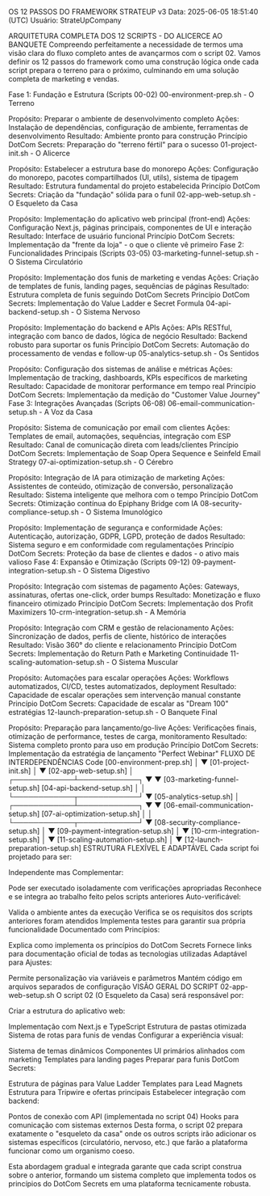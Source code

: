 OS 12 PASSOS DO FRAMEWORK STRATEUP v3
Data: 2025-06-05 18:51:40 (UTC)
Usuário: StrateUpCompany

ARQUITETURA COMPLETA DOS 12 SCRIPTS - DO ALICERCE AO BANQUETE
Compreendo perfeitamente a necessidade de termos uma visão clara do fluxo completo antes de avançarmos com o script 02. Vamos definir os 12 passos do framework como uma construção lógica onde cada script prepara o terreno para o próximo, culminando em uma solução completa de marketing e vendas.

Fase 1: Fundação e Estrutura (Scripts 00-02)
00-environment-prep.sh - O Terreno

Propósito: Preparar o ambiente de desenvolvimento completo
Ações: Instalação de dependências, configuração de ambiente, ferramentas de desenvolvimento
Resultado: Ambiente pronto para construção
Princípio DotCom Secrets: Preparação do "terreno fértil" para o sucesso
01-project-init.sh - O Alicerce

Propósito: Estabelecer a estrutura base do monorepo
Ações: Configuração do monorepo, pacotes compartilhados (UI, utils), sistema de tipagem
Resultado: Estrutura fundamental do projeto estabelecida
Princípio DotCom Secrets: Criação da "fundação" sólida para o funil
02-app-web-setup.sh - O Esqueleto da Casa

Propósito: Implementação do aplicativo web principal (front-end)
Ações: Configuração Next.js, páginas principais, componentes de UI e interação
Resultado: Interface de usuário funcional
Princípio DotCom Secrets: Implementação da "frente da loja" - o que o cliente vê primeiro
Fase 2: Funcionalidades Principais (Scripts 03-05)
03-marketing-funnel-setup.sh - O Sistema Circulatório

Propósito: Implementação dos funis de marketing e vendas
Ações: Criação de templates de funis, landing pages, sequências de páginas
Resultado: Estrutura completa de funis seguindo DotCom Secrets
Princípio DotCom Secrets: Implementação do Value Ladder e Secret Formula
04-api-backend-setup.sh - O Sistema Nervoso

Propósito: Implementação do backend e APIs
Ações: APIs RESTful, integração com banco de dados, lógica de negócio
Resultado: Backend robusto para suportar os funis
Princípio DotCom Secrets: Automação do processamento de vendas e follow-up
05-analytics-setup.sh - Os Sentidos

Propósito: Configuração dos sistemas de análise e métricas
Ações: Implementação de tracking, dashboards, KPIs específicos de marketing
Resultado: Capacidade de monitorar performance em tempo real
Princípio DotCom Secrets: Implementação da medição do "Customer Value Journey"
Fase 3: Integrações Avançadas (Scripts 06-08)
06-email-communication-setup.sh - A Voz da Casa

Propósito: Sistema de comunicação por email com clientes
Ações: Templates de email, automações, sequências, integração com ESP
Resultado: Canal de comunicação direta com leads/clientes
Princípio DotCom Secrets: Implementação de Soap Opera Sequence e Seinfeld Email Strategy
07-ai-optimization-setup.sh - O Cérebro

Propósito: Integração de IA para otimização de marketing
Ações: Assistentes de conteúdo, otimização de conversão, personalização
Resultado: Sistema inteligente que melhora com o tempo
Princípio DotCom Secrets: Otimização contínua do Epiphany Bridge com IA
08-security-compliance-setup.sh - O Sistema Imunológico

Propósito: Implementação de segurança e conformidade
Ações: Autenticação, autorização, GDPR, LGPD, proteção de dados
Resultado: Sistema seguro e em conformidade com regulamentações
Princípio DotCom Secrets: Proteção da base de clientes e dados - o ativo mais valioso
Fase 4: Expansão e Otimização (Scripts 09-12)
09-payment-integration-setup.sh - O Sistema Digestivo

Propósito: Integração com sistemas de pagamento
Ações: Gateways, assinaturas, ofertas one-click, order bumps
Resultado: Monetização e fluxo financeiro otimizado
Princípio DotCom Secrets: Implementação dos Profit Maximizers
10-crm-integration-setup.sh - A Memória

Propósito: Integração com CRM e gestão de relacionamento
Ações: Sincronização de dados, perfis de cliente, histórico de interações
Resultado: Visão 360° do cliente e relacionamento
Princípio DotCom Secrets: Implementação do Return Path e Marketing Continuidade
11-scaling-automation-setup.sh - O Sistema Muscular

Propósito: Automações para escalar operações
Ações: Workflows automatizados, CI/CD, testes automatizados, deployment
Resultado: Capacidade de escalar operações sem intervenção manual constante
Princípio DotCom Secrets: Capacidade de escalar as "Dream 100" estratégias
12-launch-preparation-setup.sh - O Banquete Final

Propósito: Preparação para lançamento/go-live
Ações: Verificações finais, otimização de performance, testes de carga, monitoramento
Resultado: Sistema completo pronto para uso em produção
Princípio DotCom Secrets: Implementação da estratégia de lançamento "Perfect Webinar"
FLUXO DE INTERDEPENDÊNCIAS
Code
                       [00-environment-prep.sh]
                                 │
                                 ▼
                       [01-project-init.sh]
                                 │
                                 ▼
                       [02-app-web-setup.sh]
                                 │
                    ┌────────────┴────────────┐
                    ▼                         ▼
   [03-marketing-funnel-setup.sh]    [04-api-backend-setup.sh]
                    │                         │
                    └────────────┬────────────┘
                                 ▼
                       [05-analytics-setup.sh]
                                 │
                    ┌────────────┴────────────┐
                    ▼                         ▼
   [06-email-communication-setup.sh]  [07-ai-optimization-setup.sh]
                    │                         │
                    └────────────┬────────────┘
                                 ▼
                    [08-security-compliance-setup.sh]
                                 │
                                 ▼
                    [09-payment-integration-setup.sh]
                                 │
                                 ▼
                      [10-crm-integration-setup.sh]
                                 │
                                 ▼
                    [11-scaling-automation-setup.sh]
                                 │
                                 ▼
                    [12-launch-preparation-setup.sh]
ESTRUTURA FLEXÍVEL E ADAPTÁVEL
Cada script foi projetado para ser:

Independente mas Complementar:

Pode ser executado isoladamente com verificações apropriadas
Reconhece e se integra ao trabalho feito pelos scripts anteriores
Auto-verificável:

Valida o ambiente antes da execução
Verifica se os requisitos dos scripts anteriores foram atendidos
Implementa testes para garantir sua própria funcionalidade
Documentado com Princípios:

Explica como implementa os princípios do DotCom Secrets
Fornece links para documentação oficial de todas as tecnologias utilizadas
Adaptável para Ajustes:

Permite personalização via variáveis e parâmetros
Mantém código em arquivos separados de configuração
VISÃO GERAL DO SCRIPT 02-app-web-setup.sh
O script 02 (O Esqueleto da Casa) será responsável por:

Criar a estrutura do aplicativo web:

Implementação com Next.js e TypeScript
Estrutura de pastas otimizada
Sistema de rotas para funis de vendas
Configurar a experiência visual:

Sistema de temas dinâmicos
Componentes UI primários alinhados com marketing
Templates para landing pages
Preparar para funis DotCom Secrets:

Estrutura de páginas para Value Ladder
Templates para Lead Magnets
Estrutura para Tripwire e ofertas principais
Estabelecer integração com backend:

Pontos de conexão com API (implementada no script 04)
Hooks para comunicação com sistemas externos
Desta forma, o script 02 prepara exatamente o "esqueleto da casa" onde os outros scripts irão adicionar os sistemas específicos (circulatório, nervoso, etc.) que farão a plataforma funcionar como um organismo coeso.

Esta abordagem gradual e integrada garante que cada script construa sobre o anterior, formando um sistema completo que implementa todos os princípios do DotCom Secrets em uma plataforma tecnicamente robusta.